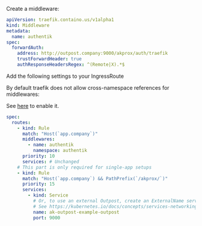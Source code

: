 Create a middleware:

```yaml
apiVersion: traefik.containo.us/v1alpha1
kind: Middleware
metadata:
  name: authentik
spec:
  forwardAuth:
    address: http://outpost.company:9000/akprox/auth/traefik
    trustForwardHeader: true
    authResponseHeadersRegex: ^(Remote|X).*$
```

Add the following settings to your IngressRoute

By default traefik does not allow cross-namespace references for middlewares:

See [here](https://doc.traefik.io/traefik/v2.4/providers/kubernetes-crd/#allowcrossnamespace) to enable it.

```yaml
spec:
  routes:
    - kind: Rule
      match: "Host(`app.company`)"
      middlewares:
        - name: authentik
          namespace: authentik
      priority: 10
      services: # Unchanged
    # This part is only required for single-app setups
    - kind: Rule
      match: "Host(`app.company`) && PathPrefix(`/akprox/`)"
      priority: 15
      services:
        - kind: Service
          # Or, to use an external Outpost, create an ExternalName service and reference that here.
          # See https://kubernetes.io/docs/concepts/services-networking/service/#externalname
          name: ak-outpost-example-outpost
          port: 9000
```
